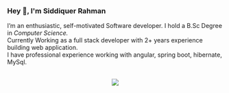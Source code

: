 ### Hey 👋, I'm Siddiquer Rahman
I’m an enthusiastic, self-motivated Software developer. I hold a B.Sc Degree in *Computer Science.*
<br>
Currently Working as a full stack developer with 2+ years experience building web application.
<br>
I have professional experience working with angular, spring boot, hibernate, MySql.
<br>
<br>
<p align='center'>
<img align='center'  src="https://github-readme-stats.vercel.app/api?username=sr95-dnj">
<p/>
